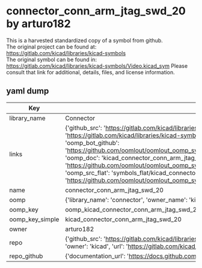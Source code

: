 # connector_conn_arm_jtag_swd_20 by arturo182  
This is a harvested standardized copy of a symbol from github.  
The original project can be found at:  
https://gitlab.com/kicad/libraries/kicad-symbols  
The original symbol can be found in:
https://gitlab.com/kicad/libraries/kicad-symbols/Video.kicad_sym
Please consult that link for additional, details, files, and license information.  
## yaml dump  
| Key | Value |  
| --- | --- |  
| library_name | Connector |  
| links | {'github_src': 'https://gitlab.com/kicad/libraries/kicad-symbols/Video.kicad_sym', 'github_src_repo': 'https://gitlab.com/kicad/libraries/kicad-symbols', 'oomp_bot': 'kicad_connector_conn_arm_jtag_swd_20/working', 'oomp_bot_github': 'https://github.com/oomlout/oomlout_oomp_symbol_bot/tree/main/kicad_connector_conn_arm_jtag_swd_20/working', 'oomp_doc': 'kicad_connector_conn_arm_jtag_swd_20/working', 'oomp_doc_github': 'https://github.com/oomlout/oomlout_oomp_symbol_doc/tree/main/kicad_connector_conn_arm_jtag_swd_20/working', 'oomp_src_flat': 'symbols_flat/kicad_connector_conn_arm_jtag_swd_20/working', 'oomp_src_flat_github': 'https://github.com/oomlout/oomlout_oomp_symbol_src/tree/main/kicad_connector_conn_arm_jtag_swd_20/working'} |  
| name | connector_conn_arm_jtag_swd_20 |  
| oomp | {'library_name': 'connector', 'owner_name': 'kicad', 'symbol_name': 'connector_conn_arm_jtag_swd_20'} |  
| oomp_key | oomp_kicad_connector_conn_arm_jtag_swd_20 |  
| oomp_key_simple | kicad_connector_conn_arm_jtag_swd_20 |  
| owner | arturo182 |  
| repo | {'github_src': 'https://gitlab.com/kicad/libraries/kicad-symbols/Video.kicad_sym', 'name': 'libraries/kicad-symbols', 'owner': 'kicad', 'url': 'https://gitlab.com/kicad/libraries/kicad-symbols'} |  
| repo_github | {'documentation_url': 'https://docs.github.com/rest/repos/repos#get-a-repository', 'message': 'Not Found'} |  

